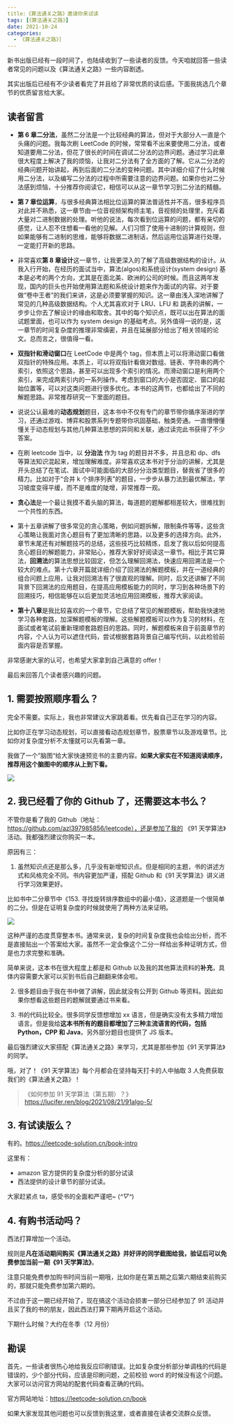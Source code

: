```yaml
---
title:《算法通关之路》邀请你来试读
tags: [《算法通关之路》]
date: 2021-10-24
categories:
  - 《算法通关之路》]
---
```


新书出版已经有一段时间了，也陆续收到了一些读者的反馈。今天咱就回答一些读者常见的问题以及《算法通关之路》一些内容剧透。

其实出版后已经有不少读者看完了并且给了非常优质的读后感。下面我挑选几个章节的优质留言给大家。

<!-- more -->

## 读者留言

- **第 6 章二分法**，虽然二分法是一个比较经典的算法，但对于大部分人一直是个头痛的问题。我每次刷 LeetCode 的时候，常常看不出来要使用二分法，或者知道要用二分法，但花了很长的时间在调试二分法的边界问题。通过学习此章很大程度上解决了我的烦恼，让我对二分法有了全方面的了解。它从二分法的经典问题开始讲起，再到后面的二分法的变种问题。其中详细介绍了什么时候用二分法，以及编写二分法的过程中所需要注意的边界问题。如果你也对二分法感到烦恼，十分推荐你阅读它，相信可以从这一章节学习到二分法的精髓。

- **第 7 章位运算**，与很多经典算法相比位运算的算法普适性并不高，很多程序员对此并不熟悉，这一章节由一位音视频架构师主笔，音视频的处理里，充斥着大量对二进制数据的处理。听他的说法，每次看到位运算的问题，都有亲切的感觉，让人忍不住想看一看他的见解。人们习惯了使用十进制的计算规则，但如果能够有二进制的思维，能够将数据二进制话，然后运用位运算进行处理，一定能打开新的思路。

- 非常喜欢**第 8 章设计**这一章节，让我更深入的了解了高级数据结构的设计。从我入行开始，在经历的面试当中，算法(algos)和系统设计(system design) 基本是必考的两个方向，尤其是在面北美、欧洲的公司的时候。而且这两年发现，国内的巨头也开始使用算法题和系统设计题来作为面试的内容。对于要做“卷中王者”的我们来讲，这是必须要掌握的知识。这一章由浅入深地讲解了常见的几种高级数据结构。个人尤其喜欢对于 LRU、LFU 和 跳表的讲解，一步步让你去了解设计的缘由和取舍。其中的每个知识点，既可以出在算法的面试题里面，也可以作为 system design 的基础考点。另外值得一说的是，这一章节的时间复杂度的推理非常缜密，并且在延展部分给出了相关领域的论文。总而言之，很值得一看。

- **双指针和滑动窗口**在 LeetCode 中是两个 tag，但本质上可以将滑动窗口看做双指针的特殊应用。本质上，可以将双指针看做对数组、链表、字符串的两个索引，依照这个思路，甚至可以出现多个索引的情况。而滑动窗口是利用两个索引，来完成两索引内的一系列操作。考虑到窗口的大小是否固定、窗口的起始位置等，可以对这类问题进行很多优化。本书的这两节，也都给出了不同的解题思路。非常推荐研究一下里面的题目。

- 说说公认最难的**动态规划**题目，这本书中不仅有专门的章节带你循序渐进的学习，还通过游戏、博弈和股票系列专题带你巩固基础，触类旁通。一直懵懵懂懂关于动态规划与其他几种算法思想的异同和关联，通过读完此书获得了不少答案。

- 在刷 leetcode 当中，以 **分治法** 作为 tag 的题目并不多，并且总和 dp、dfs 等算法知识混起来，增加理解难度。非常喜欢这本书对于分治的讲解，尤其是开头总结了在笔试、面试中可能面临的大部分分治类型题目，替我省了很多的精力。比如对于“合并 k 个排序列表”的题目，一步步从暴力法到最优解法，学习坡度变得平缓，而不是难度的陡增，非常推荐一观。

- **贪心法**是一个最让我摸不着头脑的算法，每道题的题解都相差较大，很难找到一个共性的东西。

- 第十五章讲解了很多常见的贪心策略，例如问题拆解，限制条件等等，这些贪心策略让我面对贪心题目有了更加清晰的思路，以及更多的选择方向。此外，章节末尾还有对解题技巧的总结，这些技巧比较精炼，启发了我以后如何提高贪心题目的解题能力，非常贴心，推荐大家好好阅读这一章节。相比于其它算法，**回溯法**的算法思想比较固定，但怎么理解回溯法，快速应用回溯法是一个较大的难点。第十六章开篇就详细介绍了回溯法的解题模板，并在一道经典的组合问题上应用，让我对回溯法有了很直观的理解。同时，后文还讲解了不同背景下回溯法的应用题目，在提高应用模板能力的同时，学习到各种场景下的回溯技巧，相信能够在以后更加灵活地应用回溯模板，推荐大家阅读。

- **第十八章**是我比较喜欢的一个章节，它总结了常见的解题模板，帮助我快速地学习各种套路，加深解题模板的理解。这些解题模板可以作为复习的材料，在面试或者笔试前重新理顺套路题目的思路。同时，解题模板来自于前面章节的内容，个人认为可以遮住代码，尝试根据套路背景自己编写代码，以此检验前面内容是否掌握。

非常感谢大家的认可，也希望大家拿到自己满意的 offer！

最后来回答几个读者感兴趣的问题。

## 1. 需要按照顺序看么？

完全不需要。实际上，我也非常建议大家跳着看。优先看自己正在学习的内容。

比如你正在学习动态规划，可以直接看动态规划章节，股票章节以及游戏章节。比如你对复杂度分析不太懂就可以先看第一章。

我做了一个”脑图“给大家快速预览书的主要内容。**如果大家实在不知道阅读顺序，推荐用这个脑图中的顺序从上到下看。**

![](https://tva1.sinaimg.cn/large/008i3skNly1gvjurc1by8j60u012iaef02.jpg)

## 2. 我已经看了你的 Github 了，还需要这本书么？

不管你是看了我的 Github（地址：https://github.com/azl397985856/leetcode），还是参加了我的 《91 天学算法》活动。我都强烈建议你购买一本。

原因有三：

1. 虽然知识点还是那么多，几乎没有新增知识点。但是相同的主题，书的讲述方式和风格完全不同。书内容更加严谨，搭配 Github 和《91 天学算法》讲义进行学习效果更好。

比如书中二分章节中《153. 寻找旋转排序数组中的最小值》，这道题是一个很简单的二分。但是在证明复杂度的时候就使用了两种方法来证明。

![](https://tva1.sinaimg.cn/large/008i3skNly1gvjv0hplrxj60wv0u0ad302.jpg)

这种严谨的态度贯穿整本书。通常来说，复杂的时间复杂度我也会给出分析，而不是直接贴出一个答案给大家。虽然不一定会像这个二分一样给出多种证明方式，但是也力求完整和准确。

简单来说，这本书在很大程度上都是和 Github 以及我的其他算法资料的**补充**，具体内容需要大家可以买到书后自己翻翻来体会啦。

2. 很多题目由于我在书中做了讲解，因此就没有公开到 Github 等资料。因此如果你想看这些题目的题解就要通过书来看。

3. 书的代码比较全。很多同学反馈想增加 xx 语言，但是确实没有太多精力增加语言。但是我给**这本书所有的题目都增加了三种主流语言的代码，包括 Python，CPP 和 Java**，另外部分题目也提供了 JS 版本。

最后强烈建议大家搭配《算法通关之路》来学习，尤其是那些参加《91 天学算法》的同学。

哦，对了！《91 天学算法》每个月都会在坚持每天打卡的人中抽取 3 人免费获取我们的《算法通关之路》！

> 《如何参加 91 天学算法（第五期）？》 https://lucifer.ren/blog/2021/08/21/91algo-5/

## 3. 有试读版么？

有的。https://leetcode-solution.cn/book-intro

这里有：

- amazon 官方提供的复杂度分析的部分试读
- 西法提供的设计章节的部分试读。

大家赶紧点 ta，感受书的全面和严谨吧~ (_^▽^_)

## 4. 有购书活动吗？

西法打算增加一个活动。

规则是**凡在活动期间购买《算法通关之路》并好评的同学截图给我，验证后可以免费参加当前一期《91 天学算法》**。

注意只能免费参加购书时间当前一期哦，比如你是在第五期之后第六期结束前购买的，那就只能免费参加第六期的。

不过由于这一期已经开始了，现在搞这个活动会损害一部分已经参加了 91 活动并且买了我的书的朋友，因此西法打算下期再开启这个活动。

下期什么时候？大约在冬季（12 月份）

## 勘误

首先，一些读者很热心地给我反应印刷错误。比如复杂度分析部分单调栈的代码是错误的，少个部分代码，应该是印刷问题，之前校验 word 的时候没有这个问题。大家可以访问官方网站的配套代码查看正确的代码。

官方网站地址：https://leetcode-solution.cn/book

如果大家发现其他问题也可以反馈到我这里，或者直接在读者交流群众反馈。
